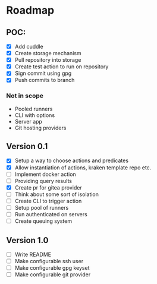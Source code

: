 # Roadmap

## POC:

- [x] Add cuddle
- [x] Create storage mechanism
- [x] Pull repository into storage
- [x] Create test action to run on repository
- [x] Sign commit using gpg
- [x] Push commits to branch

### Not in scope

- Pooled runners
- CLI with options
- Server app
- Git hosting providers

## Version 0.1

- [x] Setup a way to choose actions and predicates
- [x] Allow instantiation of actions, kraken template repo etc.
- [ ] Implement docker action
- [ ] Providing query results
- [x] Create pr for gitea provider
- [ ] Think about some sort of isolation
- [ ] Create CLI to trigger action
- [ ] Setup pool of runners
- [ ] Run authenticated on servers
- [ ] Create queuing system

## Version 1.0

- [ ] Write README
- [ ] Make configurable ssh user
- [ ] Make configurable gpg keyset
- [ ] Make configurable git provider
